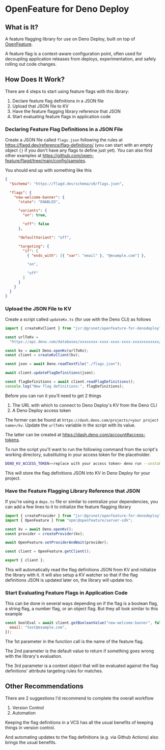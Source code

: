 # OpenFeature for Deno Deploy

## What is It?

A feature flagging library for use on Deno Deploy, built on top of
[OpenFeature](https://openfeature.dev/).

A feature flag is a context-aware configuration point, often used for decoupling
application releases from deploys, experimentation, and safely rolling out code
changes.

## How Does It Work?

There are 4 steps to start using feature flags with this library:

1. Declare feature flag definitions in a JSON file
2. Upload that JSON file to KV
3. Have the feature flagging library reference that JSON
4. Start evaluating feature flags in application code

### Declaring Feature Flag Definitions in a JSON File

Create a JSON file called `flags.json` following the rules at
https://flagd.dev/reference/flag-definitions/ (you can start with an empty
object `{}` if you don't have any flags to define just yet). You can also find
other examples at
https://github.com/open-feature/flagd/tree/main/config/samples.

You should end up with something like this

```json
{
  "$schema": "https://flagd.dev/schema/v0/flags.json",

  "flags": {
    "new-welcome-banner": {
      "state": "ENABLED",

      "variants": {
        "on": true,

        "off": false
      },

      "defaultVariant": "off",

      "targeting": {
        "if": [
          { "ends_with": [{ "var": "email" }, "@example.com"] },

          "on",

          "off"
        ]
      }
    }
  }
}
```

### Upload the JSON File to KV

Create a script called `updateKv.ts` (for use with the Deno CLI) as follows

```ts
import { createKvClient } from "jsr:@grunet/openfeature-for-denodeploy";

const urlToKv =
  "https://api.deno.com/databases/xxxxxxxx-xxxx-xxxx-xxxx-xxxxxxxxxxxx/connect";

const kv = await Deno.openKv(urlToKv);
const client = createKvClient(kv);

const json = await Deno.readTextFile("./flags.json");

await client.updateFlagDefinitions(json);

const flagDefinitions = await client.readFlagDefinitions();
console.log("New flag definitions:", flagDefinitions);
```

Before you can run it you'll need to get 2 things

1. The URL with which to connect to Deno Deploy's KV from the Deno CLI
2. A Deno Deploy access token

The former can be found at
`https://dash.deno.com/projects/<your project name>/kv`. Update the `urlToKv`
variable in the script with its value.

The latter can be created at https://dash.deno.com/account#access-tokens.

To run the script you'll want to run the following command from the script's
working directory, substituting in your access token for the placeholder.

```bash
DENO_KV_ACCESS_TOKEN=<replace with your access token> deno run --unstable-kv --allow-read=flags.json --allow-env=DENO_KV_ACCESS_TOKEN --allow-net updateKv.ts
```

This will store the flag definitions JSON into KV in Deno Deploy for your
project.

### Have the Feature Flagging Library Reference that JSON

If you're using a `deps.ts` file or similar to centralize your dependencies, you
can add a few lines to it to initialize the feature flagging library

```ts
import { createProvider } from "jsr:@grunet/openfeature-for-denodeploy";
import { OpenFeature } from "npm:@openfeature/server-sdk";

const kv = await Deno.openKv();
const provider = createProvider(kv);

await OpenFeature.setProviderAndWait(provider);

const client = OpenFeature.getClient();

export { client };
```

This will automatically read the flag definitions JSON from KV and initialize
the library with it. It will also setup a KV watcher so that if the flag
definitions JSON is updated later on, the library will update too.

### Start Evaluating Feature Flags in Application Code

This can be done in several ways depending on if the flag is a boolean flag, a
string flag, a number flag, or an object flag. But they all look similar to this
example

```js
const boolEval = await client.getBooleanValue("new-welcome-banner", false, {
  email: "test@example.com",
});
```

The 1st parameter in the function call is the name of the feature flag.

The 2nd parameter is the default value to return if something goes wrong with
the library's evaluation.

The 3rd parameter is a context object that will be evaluated against the flag
definitions' attribute targeting rules for matches.

## Other Recommendations

There are 2 suggestions I'd recommend to complete the overall workflow

1. Version Control
2. Automation

Keeping the flag definitions in a VCS has all the usual benefits of keeping
things in version control.

And automating updates to the flag definitions (e.g. via Github Actions) also
brings the usual benefits.
